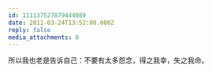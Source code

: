 ```yaml
---
id: 111137527879444089
date: 2011-03-24T13:52:00.000Z
reply: false
media_attachments: 0
---
```


所以我也老是告诉自己：不要有太多怨念，得之我幸，失之我命。 ​​​​

